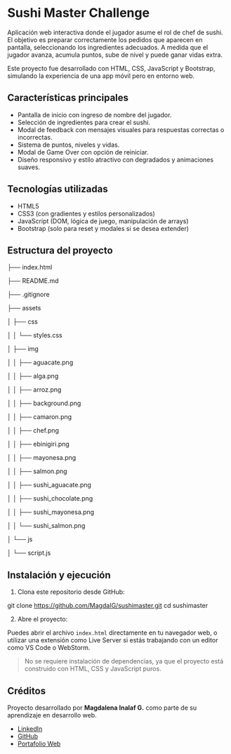# Sushi Master Challenge

Aplicación web interactiva donde el jugador asume el rol de chef de sushi. El objetivo es preparar correctamente los pedidos que aparecen en pantalla, seleccionando los ingredientes adecuados. A medida que el jugador avanza, acumula puntos, sube de nivel y puede ganar vidas extra.

Este proyecto fue desarrollado con HTML, CSS, JavaScript y Bootstrap, simulando la experiencia de una app móvil pero en entorno web.

## Características principales

- Pantalla de inicio con ingreso de nombre del jugador.
- Selección de ingredientes para crear el sushi.
- Modal de feedback con mensajes visuales para respuestas correctas o incorrectas.
- Sistema de puntos, niveles y vidas.
- Modal de Game Over con opción de reiniciar.
- Diseño responsivo y estilo atractivo con degradados y animaciones suaves.

## Tecnologías utilizadas

- HTML5
- CSS3 (con gradientes y estilos personalizados)
- JavaScript (DOM, lógica de juego, manipulación de arrays)
- Bootstrap (solo para reset y modales si se desea extender)

##  Estructura del proyecto

├── index.html

├── README.md

├── .gitignore

├── assets

│   ├── css

│   │   └── styles.css

│   ├── img

│   │   ├── aguacate.png

│   │   ├── alga.png

│   │   ├── arroz.png

│   │   ├── background.png

│   │   ├── camaron.png

│   │   ├── chef.png

│   │   ├── ebinigiri.png

│   │   ├── mayonesa.png

│   │   ├── salmon.png

│   │   ├── sushi_aguacate.png

│   │   ├── sushi_chocolate.png

│   │   ├── sushi_mayonesa.png

│   │   └── sushi_salmon.png

│   └── js

│       └── script.js


## Instalación y ejecución

1. Clona este repositorio desde GitHub:

git clone https://github.com/MagdaIG/sushimaster.git
cd sushimaster

2. Abre el proyecto:

Puedes abrir el archivo `index.html` directamente en tu navegador web, o utilizar una extensión como Live Server si estás trabajando con un editor como VS Code o WebStorm.

> No se requiere instalación de dependencias, ya que el proyecto está construido con HTML, CSS y JavaScript puros.

##  Créditos

Proyecto desarrollado por **Magdalena Inalaf G.** como parte de su aprendizaje en desarrollo web.

- [LinkedIn](https://www.linkedin.com/in/minalaf/)
- [GitHub](https://github.com/MagdaIG)
- [Portafolio Web](https://inalaf.ca/)

